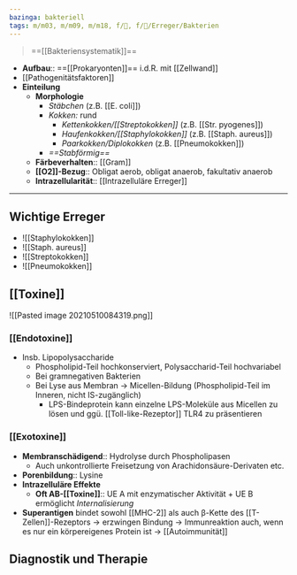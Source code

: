 ```yaml
---
bazinga: bakteriell
tags: m/m03, m/m09, m/m18, f/🦠, f/🦠/Erreger/Bakterien
---
```

> ==[[Bakteriensystematik]]==
- **Aufbau**:: ==[[Prokaryonten]]== i.d.R. mit [[Zellwand]]
- [[Pathogenitätsfaktoren]]
- **Einteilung**
	- **Morphologie**
		- *Stäbchen* (z.B. [[E. coli]])
		- *Kokken:* rund
			- *Kettenkokken/[[Streptokokken]]* (z.B. [[Str. pyogenes]])
			- *Haufenkokken/[[Staphylokokken]]* (z.B. [[Staph. aureus]])
			- *Paarkokken/Diplokokken* (z.B. [[Pneumokokken]])
		- *==Stabförmig==*
	- **Färbeverhalten**:: [[Gram]]
	- **[[O2]]-Bezug**:: Obligat aerob, obligat anaerob, fakultativ anaerob
	- **Intrazellularität**:: [[Intrazelluläre Erreger]]

---
## Wichtige Erreger
- ![[Staphylokokken]]
- ![[Staph. aureus]]
- ![[Streptokokken]]
- ![[Pneumokokken]]


##  [[Toxine]]
![[Pasted image 20210510084319.png]]
### [[Endotoxine]]
- Insb. Lipopolysaccharide
	- Phospholipid-Teil hochkonserviert, Polysaccharid-Teil hochvariabel
	- Bei gramnegativen Bakterien
	- Bei Lyse aus Membran → Micellen-Bildung (Phospholipid-Teil im Inneren, nicht IS-zugänglich)
		- LPS-Bindeprotein kann einzelne LPS-Moleküle aus Micellen zu lösen und ggü. [[Toll-like-Rezeptor]] TLR4 zu präsentieren

### [[Exotoxine]]
- **Membranschädigend**:: Hydrolyse durch Phospholipasen
	- Auch unkontrollierte Freisetzung von Arachidonsäure-Derivaten etc.
- **Porenbildung**:: Lysine
- **Intrazelluläre Effekte**
	- **Oft AB-[[Toxine]]**:: UE A mit enzymatischer Aktivität + UE B ermöglicht *Internalisierung*
- **Superantigen** bindet sowohl [[MHC-2]] als auch β-Kette des [[T-Zellen]]-Rezeptors → erzwingen Bindung → Immunreaktion auch, wenn es nur ein körpereigenes Protein ist → [[Autoimmunität]]


## Diagnostik und Therapie
